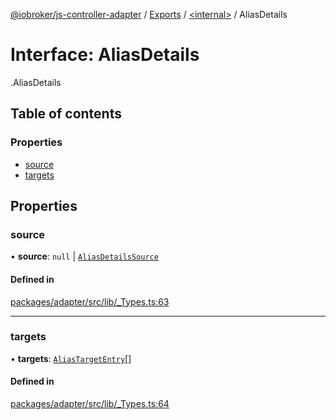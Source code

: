 [@iobroker/js-controller-adapter](../README.md) / [Exports](../modules.md) / [<internal\>](../modules/internal_.md) / AliasDetails

# Interface: AliasDetails

[<internal>](../modules/internal_.md).AliasDetails

## Table of contents

### Properties

- [source](internal_.AliasDetails.md#source)
- [targets](internal_.AliasDetails.md#targets)

## Properties

### source

• **source**: ``null`` \| [`AliasDetailsSource`](internal_.AliasDetailsSource.md)

#### Defined in

[packages/adapter/src/lib/_Types.ts:63](https://github.com/ioBroker/ioBroker.js-controller/blob/3fe5b81a/packages/adapter/src/lib/_Types.ts#L63)

___

### targets

• **targets**: [`AliasTargetEntry`](internal_.AliasTargetEntry.md)[]

#### Defined in

[packages/adapter/src/lib/_Types.ts:64](https://github.com/ioBroker/ioBroker.js-controller/blob/3fe5b81a/packages/adapter/src/lib/_Types.ts#L64)
